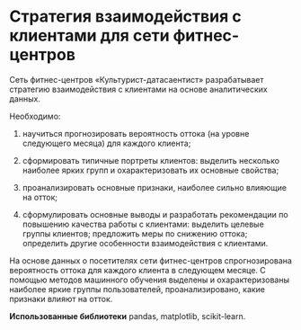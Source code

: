 # Стратегия взаимодействия с клиентами для сети фитнес-центров

Сеть фитнес-центров «Культурист-датасаентист» разрабатывает стратегию взаимодействия с клиентами на основе аналитических данных.

Необходимо:
1) научиться прогнозировать вероятность оттока (на уровне следующего месяца) для каждого клиента;

2) сформировать типичные портреты клиентов: выделить несколько наиболее ярких групп и охарактеризовать их основные свойства;

3) проанализировать основные признаки, наиболее сильно влияющие на отток;

4) сформулировать основные выводы и разработать рекомендации по повышению качества работы с клиентами: выделить целевые группы клиентов; предложить меры по снижению оттока; определить другие особенности взаимодействия с клиентами.

На основе данных о посетителях сети фитнес-центров спрогнозирована вероятность оттока для каждого клиента в следующем месяце. С помощью методов машинного обучения выделены и охарактеризованы наиболее яркие группы пользователей, проанализировано, какие признаки влияют на отток.

**Использованные библиотеки** pandas, matplotlib, scikit-learn.


```python

```
